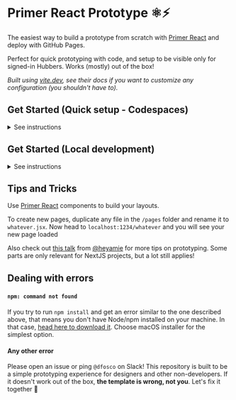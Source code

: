 # Primer React Prototype ⚛️⚡

The easiest way to build a prototype from scratch with [Primer React](https://primer.style/react/) and deploy with GitHub Pages. 

Perfect for quick prototyping with code, and setup to be visible only for signed-in Hubbers. Works (mostly) out of the box!

*Built using [vite.dev](https://vite.dev/guide/), see their docs if you want to customize any configuration (you shouldn't have to).*

## Get Started (Quick setup - Codespaces)

<details>
<summary>
See instructions
</summary>

### Create a codespace

1. Create a codespace for your prototype by clicking **Use this template** > **Open in a codespace**

2. In the codespaces terminal, run:

```bash
npm install
```
```bash
npm run dev
```

Once `npm run dev` is running, go to the **PORTS tab** in the terminal and open the URL for your prototype:

![Screenshot showing the ports tab and Port URL](.readme/image-ports-1.png)

If the **PORTS tab** is not visible for you, right-click next to the other tabs and enable it in the dropdown menu:

![Screenshot showing how to enable the ports tab](.readme/image-ports.png)

### Sharing your prototype

This is a temporary URL that's only live while `npm run dev` is running in your Codespace. 

To make the URL accessible for others, change its visibility: 

1. Go to **PORTS** tab
2. On the Visibility column, right click on **🔒 Private** 
3. Choose **Port visibility** on the dropdown
4. Change it to **Private to Organization**

![Screenshot matching the description above](.readme/image-ports-3.png)

To share a permanent URL, see [Get Started (Local development)](#get-started-local-development) below.

### Saving your codespace into a repository

If you try to `git push` from your codespace terminal, you will notice there is no repository associated with it.

To save your work, create a new empty repository owned by **@github** and set your codespace to it by running:

```bash
git remote add origin git@github.com:github/YOUR_REPO_NAME.git
git branch -M main
git push -u origin main
```

Once you have a repository saved, you should finish the configuration under [Deploying your prototype](#deploying-your-prototype).

You don't need to develop locally, however. You can always keep building in the browser, just choose the Coodespaces tab under the Code button:

![Code button and Codespaces tab opened in the dialog below](.readme/image-codespace.png)

</details>

## Get Started (Local development)

<details>
<summary>See instructions</summary>

### Start your repository
1. Create a repository for your prototype by clicking **Use this template** > **Create a new repository**

2. Set the repository Owner as **github** so that the deployment is only enabled for Hubbers. Choose whatever name you want.

3. Clone your new repo locally

### Developing

You need to have nodejs installed on your machine. If you don't, [head here](https://nodejs.org/en/download) and choose macOS installer.

Once you have the repository cloned on your machine, open the folder on VSCode or the terminal and run:

```bash
npm install
```

```bash
npm run dev
```

You will see the site running on http://localhost:1234

## Deploying your prototype

You need to change a few settings on GitHub.com for your prototype to be deployed & visible. This cannot be automated at the moment unfortunately!

1. Go to your repository, then **Settings > Pages**:
   - Set GitHub Pages visibility to **Private**
   - Set Build and deployment source to **GitHub Actions**

![Screenshot showing the UI with the descriptions above](.readme/image.png)

2. Go to your repository, then **Settings > Collaborators and teams**:
   - Click "Add teams"
   - Add **github/employees** with at least "Read" permission

![Manage access UI showing "Add teams" and the @github/employees team already added](.readme/image-2.png)

3. Push your first commit after setting this up, and you will see your prototype available on an auto-generated URL under **Settings > Pages**. Share this URL with any Hubber and they will see it too!

![Interface written: GitHub Pages - Your site is live at https://refactored-guacamole-6kolnpq.pages.github.io/](.readme/image-1.png)

  <details>
  <summary>Extra options</summary>

  - Add your Pages URL to the repository description:
    - On your repository homepage, click the gear (⚙️) icon next to **About** to edit the description
    - On the modal check **Use your GitHub Pages website**
    - Save changes, and your URL will be visible
  </details>

</details>

## Tips and Tricks

Use [Primer React](https://primer.style/components) components to build your layouts. 

To create new pages, duplicate any file in the `/pages` folder and rename it to `whatever.jsx`. Now head to `localhost:1234/whatever` and you will see your new page loaded

Also check out [this talk](https://www.youtube.com/watch?v=XroAmpITjsI) from [@heyamie](https://github.com/heyamie) for more tips on prototyping. Some parts are only relevant for NextJS projects, but a lot still applies!

## Dealing with errors

#### `npm: command not found`

If you try to run `npm install` and get an error similar to the one described above, that means you don't have Node/npm installed on your machine. In that case, [head here to download it](https://nodejs.org/en/download). Choose macOS installer for the simplest option.

#### Any other error

Please open an issue or ping `@dfosco` on Slack! This repository is built to be a simple prototyping experience for designers and other non-developers. If it doesn't work out of the box, **the template is wrong, not you**. Let's fix it together 🙂
